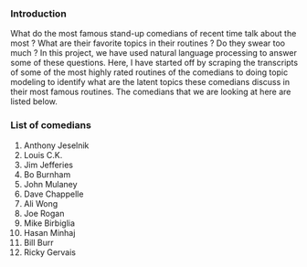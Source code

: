 ### Introduction

What do the most famous stand-up comedians of recent time talk about the most ? What are their favorite topics in their routines ? Do they swear too much ?
In this project, we have used natural language processing to answer some of these questions. Here, I have started off by scraping the transcripts of some of the most highly rated routines of the comedians to doing topic modeling to identify what are the latent topics these comedians discuss in their most famous routines. The comedians that we are looking at here are listed below.

### List of comedians

1. Anthony Jeselnik	
2. Louis C.K.	
3. Jim Jefferies	
4. Bo Burnham	
5. John Mulaney	
6. Dave Chappelle	
7. Ali Wong	
8. Joe Rogan	
9. Mike Birbiglia	
10. Hasan Minhaj	
11. Bill Burr	
12. Ricky Gervais	

